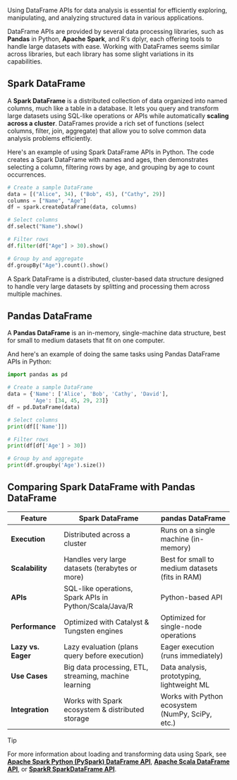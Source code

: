 Using DataFrame APIs for data analysis is essential for efficiently exploring, manipulating, and analyzing structured data in various applications.

DataFrame APIs are provided by several data processing libraries, such as **Pandas** in Python, **Apache Spark**, and R's dplyr, each offering tools to handle large datasets with ease. Working with DataFrames seems similar across libraries, but each library has some slight variations in its capabilities.

## Spark DataFrame

A **Spark DataFrame** is a distributed collection of data organized into named columns, much like a table in a database. It lets you query and transform large datasets using SQL-like operations or APIs while automatically **scaling across a cluster**. DataFrames provide a rich set of functions (select columns, filter, join, aggregate) that allow you to solve common data analysis problems efficiently.

Here's an example of using Spark DataFrame APIs in Python. The code creates a Spark DataFrame with names and ages, then demonstrates selecting a column, filtering rows by age, and grouping by age to count occurrences.

```python
# Create a sample DataFrame
data = [("Alice", 34), ("Bob", 45), ("Cathy", 29)]
columns = ["Name", "Age"]
df = spark.createDataFrame(data, columns)

# Select columns
df.select("Name").show()

# Filter rows
df.filter(df["Age"] > 30).show()

# Group by and aggregate
df.groupBy("Age").count().show()
```

A Spark DataFrame is a distributed, cluster-based data structure designed to handle very large datasets by splitting and processing them across multiple machines.

## Pandas DataFrame

A **Pandas DataFrame** is an in-memory, single-machine data structure, best for small to medium datasets that fit on one computer.

And here's an example of doing the same tasks using Pandas DataFrame APIs in Python:

```python
import pandas as pd

# Create a sample DataFrame
data = {'Name': ['Alice', 'Bob', 'Cathy', 'David'],
        'Age': [34, 45, 29, 23]}
df = pd.DataFrame(data)

# Select columns
print(df[['Name']])

# Filter rows
print(df[df['Age'] > 30])

# Group by and aggregate
print(df.groupby('Age').size())
```

## Comparing Spark DataFrame with Pandas DataFrame

| Feature            | **Spark DataFrame**                                   | **pandas DataFrame**                            |
|---------------------|-------------------------------------------------------|------------------------------------------------|
| **Execution**       | Distributed across a cluster                          | Runs on a single machine (in-memory)           |
| **Scalability**     | Handles very large datasets (terabytes or more)       | Best for small to medium datasets (fits in RAM)|
| **APIs**            | SQL-like operations, Spark APIs in Python/Scala/Java/R| Python-based API                               |
| **Performance**     | Optimized with Catalyst & Tungsten engines            | Optimized for single-node operations           |
| **Lazy vs. Eager**  | Lazy evaluation (plans query before execution)        | Eager execution (runs immediately)             |
| **Use Cases**       | Big data processing, ETL, streaming, machine learning | Data analysis, prototyping, lightweight ML     |
| **Integration**     | Works with Spark ecosystem & distributed storage      | Works with Python ecosystem (NumPy, SciPy, etc.) |

> [!Tip]
> For more information about loading and transforming data using Spark, see **[Apache Spark Python (PySpark) DataFrame API](https://api-docs.databricks.com/python/pyspark/latest/pyspark.sql/api/pyspark.sql.DataFrame.html#pyspark-sql-dataframe)**, **[Apache Scala DataFrame API](https://api-docs.databricks.com/scala/spark/latest/org/apache/spark/index.html)**, or **[SparkR SparkDataFrame API](https://spark.apache.org/docs/latest/sparkr.html)**.
